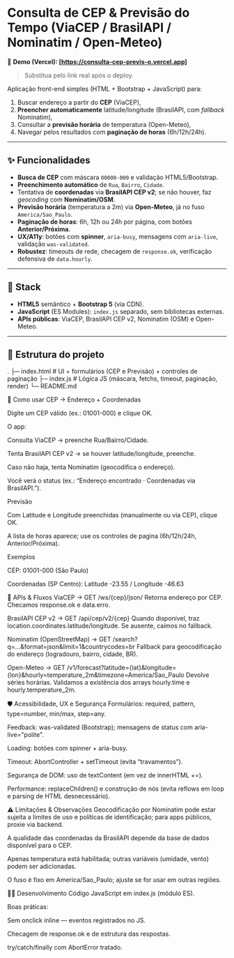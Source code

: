 # Consulta de CEP & Previsão do Tempo (ViaCEP / BrasilAPI / Nominatim / Open-Meteo)

🔗 **Demo (Vercel): [https://consulta-cep-previs-o.vercel.app]**  
> Substitua pelo link real após o deploy.

Aplicação front-end simples (HTML + Bootstrap + JavaScript) para:
1) Buscar endereço a partir do **CEP** (ViaCEP),
2) **Preencher automaticamente** latitude/longitude (BrasilAPI, com *fallback* Nominatim),
3) Consultar a **previsão horária** de temperatura (Open-Meteo),
4) Navegar pelos resultados com **paginação de horas** (6h/12h/24h).

---

## ✨ Funcionalidades

- **Busca de CEP** com máscara `00000-000` e validação HTML5/Bootstrap.
- **Preenchimento automático** de `Rua`, `Bairro`, `Cidade`.
- Tentativa de **coordenadas** via **BrasilAPI CEP v2**; se não houver, faz *geocoding* com **Nominatim/OSM**.
- **Previsão horária** (temperatura a 2m) via **Open-Meteo**, já no fuso `America/Sao_Paulo`.
- **Paginação de horas**: 6h, 12h ou 24h por página, com botões **Anterior/Próxima**.
- **UX/A11y**: botões com **spinner**, `aria-busy`, mensagens com `aria-live`, validação `was-validated`.
- **Robustez**: timeouts de rede, checagem de `response.ok`, verificação defensiva de `data.hourly`.

---

## 🧰 Stack

- **HTML5** semântico + **Bootstrap 5** (via CDN).
- **JavaScript** (ES Modules): `index.js` separado, sem bibliotecas externas.
- **APIs públicas**: ViaCEP, BrasilAPI CEP v2, Nominatim (OSM) e Open-Meteo.

---

## 📁 Estrutura do projeto

.
├─ index.html # UI + formulários (CEP e Previsão) + controles de paginação
├─ index.js # Lógica JS (máscara, fetchs, timeout, paginação, render)
└─ README.md

📝 Como usar
CEP → Endereço + Coordenadas

Digite um CEP válido (ex.: 01001-000) e clique OK.

O app:

Consulta ViaCEP → preenche Rua/Bairro/Cidade.

Tenta BrasilAPI CEP v2 → se houver latitude/longitude, preenche.

Caso não haja, tenta Nominatim (geocodifica o endereço).

Você verá o status (ex.: “Endereço encontrado · Coordenadas via BrasilAPI.”).

Previsão

Com Latitude e Longitude preenchidas (manualmente ou via CEP), clique OK.

A lista de horas aparece; use os controles de pagina (6h/12h/24h, Anterior/Próxima).

Exemplos

CEP: 01001-000 (São Paulo)

Coordenadas (SP Centro): Latitude -23.55 / Longitude -46.63

🔌 APIs & Fluxos
ViaCEP → GET /ws/{cep}/json/
Retorna endereço por CEP. Checamos response.ok e data.erro.

BrasilAPI CEP v2 → GET /api/cep/v2/{cep}
Quando disponível, traz location.coordinates.latitude/longitude. Se ausente, caímos no fallback.

Nominatim (OpenStreetMap) → GET /search?q=...&format=json&limit=1&countrycodes=br
Fallback para geocodificação do endereço (logradouro, bairro, cidade, BR).

Open-Meteo → GET /v1/forecast?latitude={lat}&longitude={lon}&hourly=temperature_2m&timezone=America/Sao_Paulo
Devolve séries horárias. Validamos a existência dos arrays hourly.time e hourly.temperature_2m.

🛡️ Acessibilidade, UX e Segurança
Formulários: required, pattern, type=number, min/max, step=any.

Feedback: was-validated (Bootstrap); mensagens de status com aria-live="polite".

Loading: botões com spinner + aria-busy.

Timeout: AbortController + setTimeout (evita “travamentos”).

Segurança de DOM: uso de textContent (em vez de innerHTML +=).

Performance: replaceChildren() e construção de nós (evita reflows em loop e parsing de HTML desnecessário).

⚠️ Limitações & Observações
Geocodificação por Nominatim pode estar sujeita a limites de uso e políticas de identificação;
para apps públicos, proxie via backend.

A qualidade das coordenadas da BrasilAPI depende da base de dados disponível para o CEP.

Apenas temperatura está habilitada; outras variáveis (umidade, vento) podem ser adicionadas.

O fuso é fixo em America/Sao_Paulo; ajuste se for usar em outras regiões.

👨‍💻 Desenvolvimento
Código JavaScript em index.js (módulo ES).

Boas práticas:

Sem onclick inline — eventos registrados no JS.

Checagem de response.ok e de estrutura das respostas.

try/catch/finally com AbortError tratado.
